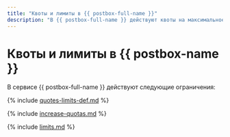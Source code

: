 ```yaml
---
title: "Квоты и лимиты в {{ postbox-full-name }}"
description: "В {{ postbox-full-name }} действуют квоты на максимальное количество получателей и размер письма. Более подробно об ограничениях в сервисе вы узнаете из данной статьи."
---
```


# Квоты и лимиты в {{ postbox-name }}

В сервисе {{ postbox-full-name }} действуют следующие ограничения:

{% include [quotes-limits-def.md](../../_includes/quotes-limits-def.md) %}

{% include [increase-quotas.md](../../_includes/increase-quotas.md) %}

{% include [limits.md](../../_includes/postbox/postbox-limits.md) %}